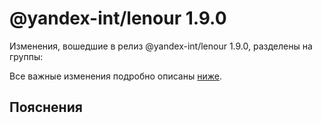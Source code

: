 # @yandex-int/lenour 1.9.0

<!-- ЧЕЛОВЕЧЕСКОЕ ВСТУПЛЕНИЕ -->

Изменения, вошедшие в релиз @yandex-int/lenour 1.9.0, разделены на группы:

Все важные изменения подробно описаны [ниже](#Пояснения).

## Пояснения

